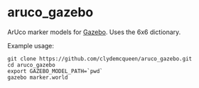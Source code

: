 # aruco_gazebo

ArUco marker models for [Gazebo](http://gazebosim.org/). Uses the 6x6 dictionary.

Example usage:
~~~~
git clone https://github.com/clydemcqueen/aruco_gazebo.git
cd aruco_gazebo
export GAZEBO_MODEL_PATH=`pwd`
gazebo marker.world
~~~~